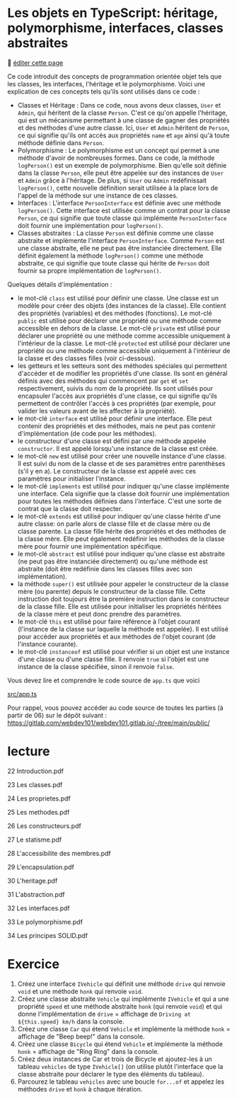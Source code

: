 # Les objets en TypeScript: héritage, polymorphisme, interfaces, classes abstraites

:memo: [éditer cette page](https://gitlab.com/-/ide/project/webdev101/webdev101.gitlab.io/edit/main/-/public/09_objects/README.md)

Ce code introduit des concepts de programmation orientée objet tels que les classes, les interfaces, l'héritage et le polymorphisme. Voici une explication de ces concepts tels qu'ils sont utilisés dans ce code :

- Classes et Héritage : Dans ce code, nous avons deux classes, `User` et `Admin`, qui héritent de la classe `Person`. C'est ce qu'on appelle l'héritage, qui est un mécanisme permettant à une classe de gagner des propriétés et des méthodes d'une autre classe. Ici, `User` et `Admin` héritent de `Person`, ce qui signifie qu'ils ont accès aux propriétés `name` et `age` ainsi qu'à toute méthode définie dans `Person`.
- Polymorphisme : Le polymorphisme est un concept qui permet à une méthode d'avoir de nombreuses formes. Dans ce code, la méthode `logPerson()` est un exemple de polymorphisme. Bien qu'elle soit définie dans la classe `Person`, elle peut être appelée sur des instances de `User` et `Admin` grâce à l'héritage. De plus, si `User` ou `Admin` redéfinissait `logPerson()`, cette nouvelle définition serait utilisée à la place lors de l'appel de la méthode sur une instance de ces classes.
- Interfaces : L'interface `PersonInterface` est définie avec une méthode `logPerson()`. Cette interface est utilisée comme un contrat pour la classe `Person`, ce qui signifie que toute classe qui implémente `PersonInterface` doit fournir une implémentation pour `logPerson()`.
- Classes abstraites : La classe `Person` est définie comme une classe abstraite et implémente l'interface `PersonInterface`. Comme `Person` est une classe abstraite, elle ne peut pas être instanciée directement. Elle définit également la méthode `logPerson()` comme une méthode abstraite, ce qui signifie que toute classe qui hérite de `Person` doit fournir sa propre implémentation de `logPerson()`.

Quelques détails d'implémentation :
- le mot-clé `class` est utilisé pour définir une classe. Une classe est un modèle pour créer des objets (des instances de la classe). Elle contient des propriétés (variables) et des méthodes (fonctions). Le mot-clé `public` est utilisé pour déclarer une propriété ou une méthode comme accessible en dehors de la classe. Le mot-clé `private` est utilisé pour déclarer une propriété ou une méthode comme accessible uniquement à l'intérieur de la classe. Le mot-clé `protected` est utilisé pour déclarer une propriété ou une méthode comme accessible uniquement à l'intérieur de la classe et des classes filles (voir ci-dessous).
- les getteurs et les setteurs sont des méthodes spéciales qui permettent d'accéder et de modifier les propriétés d'une classe. Ils sont en général définis avec des méthodes qui commencent par `get` et `set` respectivement, suivis du nom de la propriété. Ils sont utilisés pour encapsuler l'accès aux propriétés d'une classe, ce qui signifie qu'ils permettent de contrôler l'accès à ces propriétés (par exemple, pour valider les valeurs avant de les affecter à la propriété).
- le mot-clé `interface` est utilisé pour définir une interface. Elle peut contenir des propriétés et des méthodes, mais ne peut pas contenir d'implémentation (de code pour les méthodes).
- le constructeur d'une classe est défini par une méthode appelée `constructor`. Il est appelé lorsqu'une instance de la classe est créée. 
- le mot-clé `new` est utilisé pour créer une nouvelle instance d'une classe. Il est suivi du nom de la classe et de ses paramètres entre parenthèses (s'il y en a). Le constructeur de la classe est appelé avec ces paramètres pour initialiser l'instance.
- le mot-clé `implements` est utilisé pour indiquer qu'une classe implémente une interface. Cela signifie que la classe doit fournir une implémentation pour toutes les méthodes définies dans l'interface. C'est une sorte de contrat que la classe doit respecter.
- le mot-clé `extends` est utilisé pour indiquer qu'une classe hérite d'une autre classe: on parle alors de classe fille et de classe mère ou de classe parente. La classe fille hérite des propriétés et des méthodes de la classe mère. Elle peut également redéfinir les méthodes de la classe mère pour fournir une implémentation spécifique.
- le mot-clé `abstract` est utilisé pour indiquer qu'une classe est abstraite (ne peut pas être instanciée directement) ou qu'une méthode est abstraite (doit être redéfinie dans les classes filles avec son implémentation).
- la méthode `super()` est utilisée pour appeler le constructeur de la classe mère (ou parente) depuis le constructeur de la classe fille. Cette instruction doit toujours être la première instruction dans le constructeur de la classe fille. Elle est utilisée pour initialiser les propriétés héritées de la classe mère et peut donc prendre des paramètres.
- le mot-clé `this` est utilisé pour faire référence à l'objet courant (l'instance de la classe sur laquelle la méthode est appelée). Il est utilisé pour accéder aux propriétés et aux méthodes de l'objet courant (de l'instance courante).
- le mot-clé `instanceof` est utilisé pour vérifier si un objet est une instance d'une classe ou d'une classe fille. Il renvoie `true` si l'objet est une instance de la classe spécifiée, sinon il renvoie `false`.

Vous devez lire et comprendre le code source de `app.ts` que voici

[src/app.ts](src/app.ts ":include :type=code typescript")

Pour rappel, vous pouvez accéder au code source de toutes les parties (à partir de 06) sur le dépôt suivant : https://gitlab.com/webdev101/webdev101.gitlab.io/-/tree/main/public/

# lecture

22 Introduction.pdf

23 Les classes.pdf

24 Les proprietes.pdf

25 Les methodes.pdf

26 Les constructeurs.pdf

27 Le statisme.pdf

28 L'accessibilite des membres.pdf

29 L'encapsulation.pdf

30 L'heritage.pdf

31 L'abstraction.pdf

32 Les interfaces.pdf

33 Le polymorphisme.pdf

34 Les principes SOLID.pdf

# Exercice

1. Créez une interface `IVehicle` qui définit une méthode `drive` qui renvoie `void` et une méthode `honk` qui renvoie `void`.
2. Créez une classe abstraite `Vehicle` qui implémente `IVehicle` et qui a une propriété `speed` et une méthode abstraite `honk` (qui renvoie `void`) et qui donne l'implémentation de `drive` = affichage de `Driving at ${this.speed} km/h` dans la console.
3. Créez une classe `Car` qui étend `Vehicle` et implémente la méthode `honk` = affichage de "Beep beep!" dans la console.
4. Créez une classe `Bicycle` qui étend `Vehicle` et implémente la méthode `honk` = affichage de "Ring Ring" dans la console.
5. Créez deux instances de Car et trois de Bicycle et ajoutez-les à un tableau `vehicles` de type `IVehicle[]` (on utilise plutôt l'interface que la classe abstraite pour déclarer le type des éléments du tableau).
6. Parcourez le tableau `vehicles` avec une boucle `for...of` et appelez les méthodes `drive` et `honk` à chaque itération.
